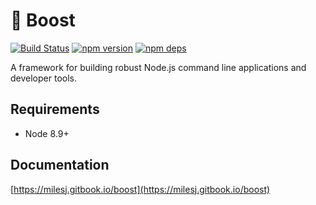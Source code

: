 # 🚀 Boost

[![Build Status](https://github.com/milesj/boost/workflows/Build/badge.svg)](https://github.com/milesj/boost/actions?query=branch%3Amaster)
[![npm version](https://badge.fury.io/js/%40boost%2Fcore.svg)](https://www.npmjs.com/package/@boost/core)
[![npm deps](https://david-dm.org/milesj/boost.svg?path=packages/core)](https://www.npmjs.com/package/@boost/core)

A framework for building robust Node.js command line applications and developer tools.

## Requirements

- Node 8.9+

## Documentation

[https://milesj.gitbook.io/boost](https://milesj.gitbook.io/boost)
